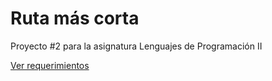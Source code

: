 # Ruta más corta

Proyecto #2 para la asignatura Lenguajes de Programación II

[Ver requerimientos](Requeriments.md)
